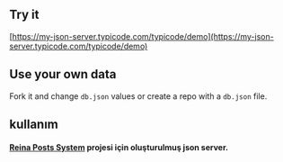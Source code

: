 ## Try it

[https://my-json-server.typicode.com/typicode/demo](https://my-json-server.typicode.com/typicode/demo)

## Use your own data

Fork it and change `db.json` values or create a repo with a `db.json` file.

## kullanım

<h4><a href="https://gitlab.com/ZisanKarsatar/re"> Reina Posts System</a> projesi için oluşturulmuş json server.</h4>
